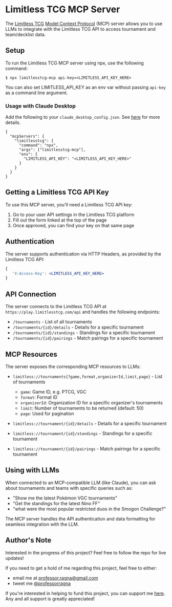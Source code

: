 # Limitless TCG MCP Server

The [Limitless TCG](https://limitlesstcg.com/) [Model Context Protocol](https://modelcontextprotocol.io/introduction) (MCP) server allows you to use LLMs to integrate with the Limitless TCG API to access tournament and team/decklist data.

## Setup

To run the Limitless TCG MCP server using npx, use the following command:

```
$ npx limitlesstcg-mcp api-key=<LIMITLESS_API_KEY_HERE>
```

You can also set LIMITLESS_API_KEY as an env var without passing `api-key` as a command line argument.

### Usage with Claude Desktop

Add the following to your `claude_desktop_config.json`. See [here](https://modelcontextprotocol.io/quickstart/user) for more details.

```
{
  "mcpServers": {
    "limitlesstcg": {
      "command": "npx",
      "args": ["limitlesstcg-mcp"],
      "env": {
        "LIMITLESS_API_KEY": "<LIMITLESS_API_KEY_HERE>"
      }
    }
  }
}
```

## Getting a Limitless TCG API Key

To use this MCP server, you'll need a Limitless TCG API key:

1. Go to your user API settings in the Limitless TCG platform
2. Fill out the form linked at the top of the page
3. Once approved, you can find your key on that same page

## Authentication

The server supports authentication via HTTP Headers, as provided by the Limitless TCG API:

```jsx
{
   'X-Access-Key': <LIMITLESS_API_KEY_HERE>
}
```

## API Connection

The server connects to the Limitless TCG API at `https://play.limitlesstcg.com/api` and handles the following endpoints:

- `/tournaments` - List of all tournaments
- `/tournaments/{id}/details` - Details for a specific tournament
- `/tournaments/{id}/standings` - Standings for a specific tournament
- `/tournaments/{id}/pairings` - Match pairings for a specific tournament

## MCP Resources

The server exposes the corresponding MCP resources to LLMs:

- `limitless://tournaments{?game,format,organizerId,limit,page}` - List of tournaments

  - `game`: Game ID, e.g. PTCG, VGC
  - `format`: Format ID
  - `organizerId`: Organization ID for a specific organizer's tournaments
  - `limit`: Number of tournaments to be returned (default: 50)
  - `page`: Used for pagination

- `limitless://tournament/{id}/details` - Details for a specific tournament

- `limitless://tournament/{id}/standings` - Standings for a specific tournament

- `limitless://tournament/{id}/pairings` - Match pairings for a specific tournament

## Using with LLMs

When connected to an MCP-compatible LLM (like Claude), you can ask about tournaments and teams with specific queries such as:

- "Show me the latest Pokémon VGC tournaments"
- "Get the standings for the latest Nino FF"
- "what were the most popular restricted duos in the Smogon Challenge?"

The MCP server handles the API authentication and data formatting for seamless integration with the LLM.

## Author's Note

Interested in the progress of this project? Feel free to follow the repo for live updates!

If you need to get a hold of me regarding this project, feel free to either:

- email me at professor.ragna@gmail.com
- tweet me [@professorragna](https://twitter.com/professorragna)

If you're interested in helping to fund this project, you can support me [here](https://www.buymeacoffee.com/professorragna). Any and all support is greatly appreciated!
